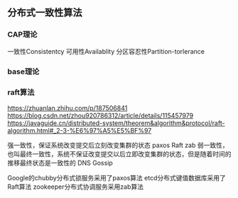 ## 分布式一致性算法


### CAP理论
一致性Consistentcy
可用性Availablity
分区容忍性Partition-torlerance

### base理论


### raft算法

https://zhuanlan.zhihu.com/p/187506841
https://blog.csdn.net/zhou920786312/article/details/115457979
https://javaguide.cn/distributed-system/theorem&algorithm&protocol/raft-algorithm.html#_2-3-%E6%97%A5%E5%BF%97


强一致性，保证系统改变提交后立刻改变集群的状态
paxos   Raft    zab
弱一致性，也叫最终一致性，系统不保证改变提交以后立即改变集群的状态，但是随着时间的推移最终状态是一致性的
DNS     Gossip

Google的chubby分布式锁服务采用了paxos算法
etcd分布式键值数据库采用了Raft算法
zookeeper分布式协调服务采用zab算法

